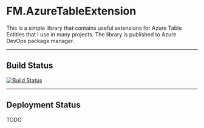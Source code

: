 # FM.AzureTableExtension

This is a simple library that contains useful extensions for Azure Table Entities that I use in many projects. The library is published to Azure DevOps package manager.

---

## Build Status

[![Build Status](https://dev.azure.com/frasermolyneux/Personal/_apis/build/status/frasermolyneux.FM.AzureTableExtensions?branchName=main)](https://dev.azure.com/frasermolyneux/Personal/_build/latest?definitionId=104&branchName=main)

---

## Deployment Status

TODO
